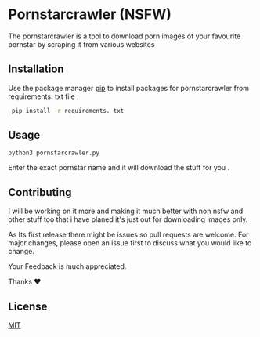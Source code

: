 # Pornstarcrawler (NSFW)

The pornstarcrawler is a tool to download porn images of your favourite pornstar by scraping it from various websites

## Installation

Use the package manager [pip](https://pip.pypa.io/en/stable/) to install packages for pornstarcrawler from requirements. txt file .

```bash
 pip install -r requirements. txt
```

## Usage
```
python3 pornstarcrawler.py
```
Enter the exact pornstar name and it will download the stuff for you .


## Contributing

I will be working on it more and making it much better with non nsfw and other  stuff too that i have planed it's just out for downloading images only.

As Its first release there might be issues so pull requests are welcome. For major changes, please open an issue first to discuss what you would like to change.

Your Feedback is much appreciated.

Thanks
❤️

## License
[MIT](https://choosealicense.com/licenses/mit/)
